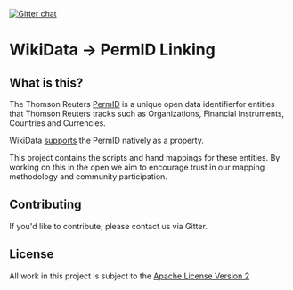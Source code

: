 [![Gitter chat](https://badges.gitter.im/thomsonreuters/wikidata_permid_linking.svg)](https://gitter.im/thomsonreuters/wikidata_permid_linking)
# WikiData → PermID Linking

## What is this? 

The Thomson Reuters [PermID](http://permid.org) is a unique open data identifierfor entities that Thomson Reuters tracks such as Organizations, Financial Instruments, Countries and Currencies.

WikiData [supports](https://www.wikidata.org/wiki/Property:P3347) the PermID natively as a property. 

This project contains the scripts and hand mappings for these entities. By working on this in the open we aim to encourage trust in our mapping methodology and community participation.

## Contributing

If you'd like to contribute, please contact us via Gitter.

## License
All work in this project is subject to the [Apache License Version 2](https://www.apache.org/licenses/LICENSE-2.0) 
